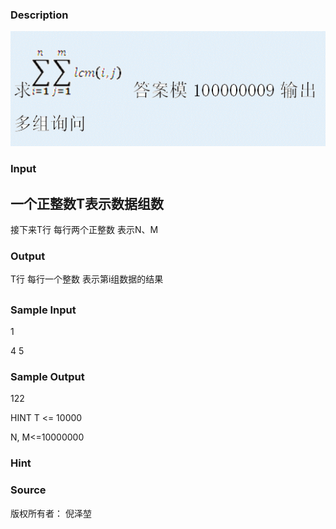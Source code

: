 
### Description
![](/JudgeOnline/upload/201204/fa.jpg)
### Input

## 一个正整数T表示数据组数

接下来T行 每行两个正整数 表示N、M

### Output
T行 每行一个整数 表示第i组数据的结果

## 

### Sample Input
1

4 5


### Sample Output
122

HINT
T <= 10000

N, M<=10000000


### Hint

### Source
版权所有者： 倪泽堃
